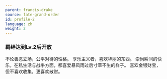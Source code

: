 ```yaml
---
parent: francis-drake
source: fate-grand-order
id: profile-2
language: zh
weight: 2
---
```


### 羁绊达到Lv.2后开放

不论善恶立场，公平对待的性格。
享乐主义者，喜欢华丽的东西。
崇尚瞬间的快乐，在私生活与战争方面，都喜爱暴风雨过后寸草不生的样子。
喜欢金银财宝，但不喜欢收集，更喜欢散财。
